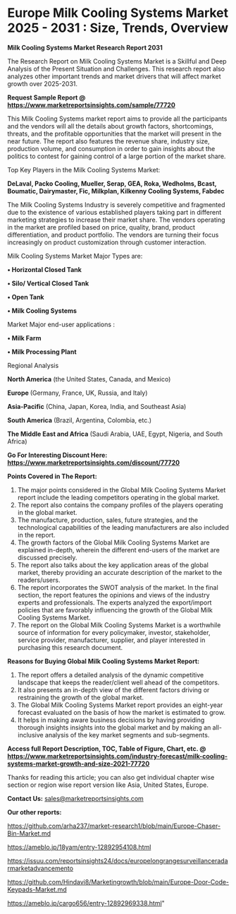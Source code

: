 # Europe Milk Cooling Systems Market 2025 - 2031 : Size, Trends, Overview

<strong>Milk Cooling Systems Market Research Report 2031</strong>

The Research Report on Milk Cooling Systems Market is a Skillful and Deep Analysis of the Present Situation and Challenges. This research report also analyzes other important trends and market drivers that will affect market growth over 2025-2031.

<strong>Request Sample Report @ <a href=https://www.marketreportsinsights.com/sample/77720>https://www.marketreportsinsights.com/sample/77720</a></strong>

This Milk Cooling Systems market report aims to provide all the participants and the vendors will all the details about growth factors, shortcomings, threats, and the profitable opportunities that the market will present in the near future. The report also features the revenue share, industry size, production volume, and consumption in order to gain insights about the politics to contest for gaining control of a large portion of the market share.

Top Key Players in the Milk Cooling Systems Market:

<strong>DeLaval, Packo Cooling, Mueller, Serap, GEA, Roka, Wedholms, Bcast, Boumatic, Dairymaster, Fic, Milkplan, Kilkenny Cooling Systems, Fabdec</strong>

The Milk Cooling Systems Industry is severely competitive and fragmented due to the existence of various established players taking part in different marketing strategies to increase their market share. The vendors operating in the market are profiled based on price, quality, brand, product differentiation, and product portfolio. The vendors are turning their focus increasingly on product customization through customer interaction.

Milk Cooling Systems Market Major Types are:

<strong>• Horizontal Closed Tank

• Silo/ Vertical Closed Tank

• Open Tank

• Milk Cooling Systems</strong>

Market Major end-user applications :

<strong>• Milk Farm

• Milk Processing Plant</strong>

Regional Analysis

</u><strong><b>North America</b></strong> (the United States, Canada, and Mexico)

<strong><b>Europe </b></strong>(Germany, France, UK, Russia, and Italy)

<strong><b>Asia-Pacific</b></strong> (China, Japan, Korea, India, and Southeast Asia)

<strong><b>South America</b></strong> (Brazil, Argentina, Colombia, etc.)

<strong><b>The Middle East and Africa</b></strong> (Saudi Arabia, UAE, Egypt, Nigeria, and South Africa)

<strong>Go For Interesting Discount Here: <a href=https://www.marketreportsinsights.com/discount/77720>https://www.marketreportsinsights.com/discount/77720</a></strong>

<strong>Points Covered in The Report:</strong>
<ol>
  <li>The major points considered in the Global Milk Cooling Systems Market report include the leading competitors operating in the global market.</li>
  <li>The report also contains the company profiles of the players operating in the global market.</li>
  <li>The manufacture, production, sales, future strategies, and the technological capabilities of the leading manufacturers are also included in the report.</li>
  <li>The growth factors of the Global Milk Cooling Systems Market are explained in-depth, wherein the different end-users of the market are discussed precisely.</li>
  <li>The report also talks about the key application areas of the global market, thereby providing an accurate description of the market to the readers/users.</li>
  <li>The report incorporates the SWOT analysis of the market. In the final section, the report features the opinions and views of the industry experts and professionals. The experts analyzed the export/import policies that are favorably influencing the growth of the Global Milk Cooling Systems Market.</li>
  <li>The report on the Global Milk Cooling Systems Market is a worthwhile source of information for every policymaker, investor, stakeholder, service provider, manufacturer, supplier, and player interested in purchasing this research document.</li>
</ol>
<strong>Reasons for Buying Global Milk Cooling Systems Market Report:</strong>

<ol>
  <li>The report offers a detailed analysis of the dynamic competitive landscape that keeps the reader/client well ahead of the competitors.</li>
  <li>It also presents an in-depth view of the different factors driving or restraining the growth of the global market.</li>
  <li>The Global Milk Cooling Systems Market report provides an eight-year forecast evaluated on the basis of how the market is estimated to grow.</li>
  <li>It helps in making aware business decisions by having providing thorough insights insights into the global market and by making an all-inclusive analysis of the key market segments and sub-segments.</li>
</ol>
<strong>Access full Report Description, TOC, Table of Figure, Chart, etc. @ <a href=https://www.marketreportsinsights.com/industry-forecast/milk-cooling-systems-market-growth-and-size-2021-77720>https://www.marketreportsinsights.com/industry-forecast/milk-cooling-systems-market-growth-and-size-2021-77720</a></strong>


Thanks for reading this article; you can also get individual chapter wise section or region wise report version like Asia, United States, Europe.

<strong>Contact Us:</strong>
sales@marketreportsinsights.com

<strong>Our other reports:</strong>

<a href=https://github.com/arha237/market-research1/blob/main/Europe-Chaser-Bin-Market.md>https://github.com/arha237/market-research1/blob/main/Europe-Chaser-Bin-Market.md</a>

<a href=https://ameblo.jp/18yam/entry-12892954108.html>https://ameblo.jp/18yam/entry-12892954108.html</a>

<a href=https://issuu.com/reportsinsights24/docs/europelongrangesurveillanceradarmarketadvancemento>https://issuu.com/reportsinsights24/docs/europelongrangesurveillanceradarmarketadvancemento</a>

<a href=https://github.com/Hindavi8/Marketingrowth/blob/main/Europe-Door-Code-Keypads-Market.md>https://github.com/Hindavi8/Marketingrowth/blob/main/Europe-Door-Code-Keypads-Market.md</a>

<a href=https://ameblo.jp/cargo656/entry-12892969338.html>https://ameblo.jp/cargo656/entry-12892969338.html</a>"
